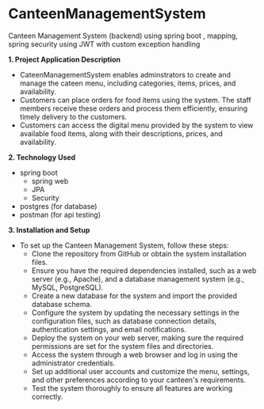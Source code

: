 # CanteenManagementSystem 
Canteen Management System (backend) using spring boot , mapping, spring security using JWT with custom exception handling

__1. Project Application Description__
  - CateenManagementSystem enables adminstrators to create and manage the cateen menu, including categories, items, prices, and availability.
  - Customers can place orders for food items using the system. The staff members receive these orders and process them efficiently, ensuring timely delivery to the       customers.
  - Customers can access the digital menu provided by the system to view available food items, along with their descriptions, prices, and availability.
 
__2. Technology Used__
  - spring boot 
    - spring web
    - JPA
    - Security
  - postgres (for database)
  - postman (for api testing)

__3. Installation and Setup__
 - To set up the Canteen Management System, follow these steps:
    - Clone the repository from GitHub or obtain the system installation files.
    - Ensure you have the required dependencies installed, such as a web server (e.g., Apache), and a database management system (e.g., MySQL,                               PostgreSQL).
    - Create a new database for the system and import the provided database schema.
    - Configure the system by updating the necessary settings in the configuration files, such as database connection details, authentication settings, and email             notifications.
    - Deploy the system on your web server, making sure the required permissions are set for the system files and directories.
    - Access the system through a web browser and log in using the administrator credentials.
    - Set up additional user accounts and customize the menu, settings, and other preferences according to your canteen's requirements.
    - Test the system thoroughly to ensure all features are working correctly.
